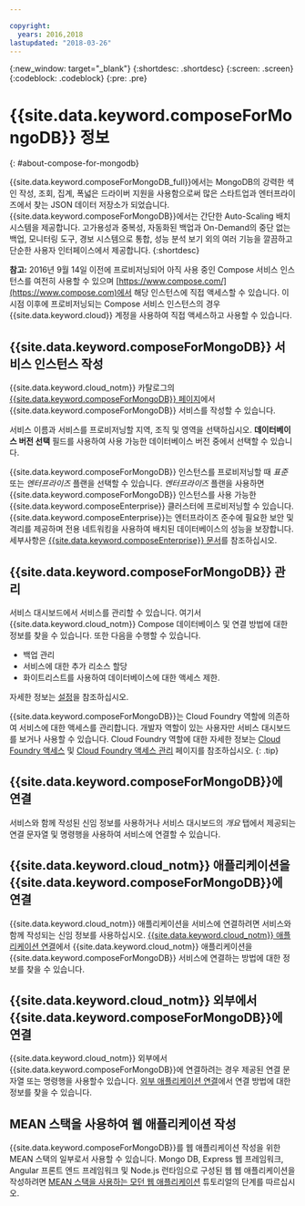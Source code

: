 ```yaml
---

copyright:
  years: 2016,2018
lastupdated: "2018-03-26"
---
```


{:new_window: target="_blank"}
{:shortdesc: .shortdesc}
{:screen: .screen}
{:codeblock: .codeblock}
{:pre: .pre}

# {{site.data.keyword.composeForMongoDB}} 정보
{: #about-compose-for-mongodb}

{{site.data.keyword.composeForMongoDB_full}}에서는 MongoDB의 강력한 색인 작성, 조회, 집계, 폭넓은 드라이버 지원을 사용함으로써 많은 스타트업과 엔터프라이즈에서 찾는 JSON 데이터 저장소가 되었습니다. {{site.data.keyword.composeForMongoDB}}에서는 간단한 Auto-Scaling 배치 시스템을 제공합니다. 고가용성과 중복성, 자동화된 백업과 On-Demand의 중단 없는 백업, 모니터링 도구, 경보 시스템으로 통합, 성능 분석 보기 외의 여러 기능을 깔끔하고 단순한 사용자 인터페이스에서 제공합니다.
{:shortdesc}

**참고:** 2016년 9월 14일 이전에 프로비저닝되어 아직 사용 중인 Compose 서비스 인스턴스를 여전히 사용할 수 있으며 [https://www.compose.com/](https://www.compose.com)에서 해당 인스턴스에 직접 액세스할 수 있습니다. 이 시점 이후에 프로비저닝되는 Compose 서비스 인스턴스의 경우 {{site.data.keyword.cloud}} 계정을 사용하여 직접 액세스하고 사용할 수 있습니다.

## {{site.data.keyword.composeForMongoDB}} 서비스 인스턴스 작성

{{site.data.keyword.cloud_notm}} 카탈로그의 [{{site.data.keyword.composeForMongoDB}} 페이지](https://console.{DomainName}/catalog/services/compose-for-mongodb/)에서 {{site.data.keyword.composeForMongoDB}} 서비스를 작성할 수 있습니다.

서비스 이름과 서비스를 프로비저닝할 지역, 조직 및 영역을 선택하십시오. **데이터베이스 버전 선택** 필드를 사용하여 사용 가능한 데이터베이스 버전 중에서 선택할 수 있습니다.

{{site.data.keyword.composeForMongoDB}} 인스턴스를 프로비저닝할 때 *표준* 또는 *엔터프라이즈* 플랜을 선택할 수 있습니다. *엔터프라이즈* 플랜을 사용하면 {{site.data.keyword.composeForMongoDB}} 인스턴스를 사용 가능한 {{site.data.keyword.composeEnterprise}} 클러스터에 프로비저닝할 수 있습니다. {{site.data.keyword.composeEnterprise}}는 엔터프라이즈 준수에 필요한 보안 및 격리를 제공하며 전용 네트워킹을 사용하여 배치된 데이터베이스의 성능을 보장합니다. 세부사항은 [{{site.data.keyword.composeEnterprise}} 문서](/docs/services/ComposeEnterprise/index.html)를 참조하십시오.

## {{site.data.keyword.composeForMongoDB}} 관리

서비스 대시보드에서 서비스를 관리할 수 있습니다. 여기서 {{site.data.keyword.cloud_notm}} Compose 데이터베이스 및 연결 방법에 대한 정보를 찾을 수 있습니다. 또한 다음을 수행할 수 있습니다.
- 백업 관리
- 서비스에 대한 추가 리소스 할당
- 화이트리스트를 사용하여 데이터베이스에 대한 액세스 제한. 

자세한 정보는 [설정](./dashboard-settings.html)을 참조하십시오.

{{site.data.keyword.composeForMongoDB}}는 Cloud Foundry 역할에 의존하여 서비스에 대한 액세스를 관리합니다. 개발자 역할이 있는 사용자만 서비스 대시보드를 보거나 사용할 수 있습니다. Cloud Foundry 역할에 대한 자세한 정보는 [Cloud Foundry 액세스](https://console.{DomainName}/docs/iam/cfaccess.html#cfaccess) 및 [Cloud Foundry 액세스 관리](https://console.{DomainName}/docs/iam/mngcf.html#mngcf) 페이지를 참조하십시오.
{: .tip}

## {{site.data.keyword.composeForMongoDB}}에 연결

서비스와 함께 작성된 신임 정보를 사용하거나 서비스 대시보드의 *개요* 탭에서 제공되는 연결 문자열 및 명령행을 사용하여 서비스에 연결할 수 있습니다.

## {{site.data.keyword.cloud_notm}} 애플리케이션을 {{site.data.keyword.composeForMongoDB}}에 연결

{{site.data.keyword.cloud_notm}} 애플리케이션을 서비스에 연결하려면 서비스와 함께 작성되는 신임 정보를 사용하십시오. [{{site.data.keyword.cloud_notm}} 애플리케이션 연결](./connecting-bluemix-app.html)에서 {{site.data.keyword.cloud_notm}} 애플리케이션을 {{site.data.keyword.composeForMongoDB}} 서비스에 연결하는 방법에 대한 정보를 찾을 수 있습니다.

## {{site.data.keyword.cloud_notm}} 외부에서 {{site.data.keyword.composeForMongoDB}}에 연결

{{site.data.keyword.cloud_notm}} 외부에서 {{site.data.keyword.composeForMongoDB}}에 연결하려는 경우 제공된 연결 문자열 또는 명령행을 사용할수 있습니다. [외부 애플리케이션 연결](./connecting-external.html)에서 연결 방법에 대한 정보를 찾을 수 있습니다.

## MEAN 스택을 사용하여 웹 애플리케이션 작성

{{site.data.keyword.composeForMongoDB}}를 웹 애플리케이션 작성을 위한 MEAN 스택의 일부로서 사용할 수 있습니다. Mongo DB, Express 웹 프레임워크, Angular 프론트 엔드 프레임워크 및 Node.js 런타임으로 구성된 웹 웹 애플리케이션을 작성하려면 [MEAN 스택을 사용하는 모던 웹 애플리케이션](/docs/tutorials/mean-stack.html) 튜토리얼의 단계를 따르십시오.
